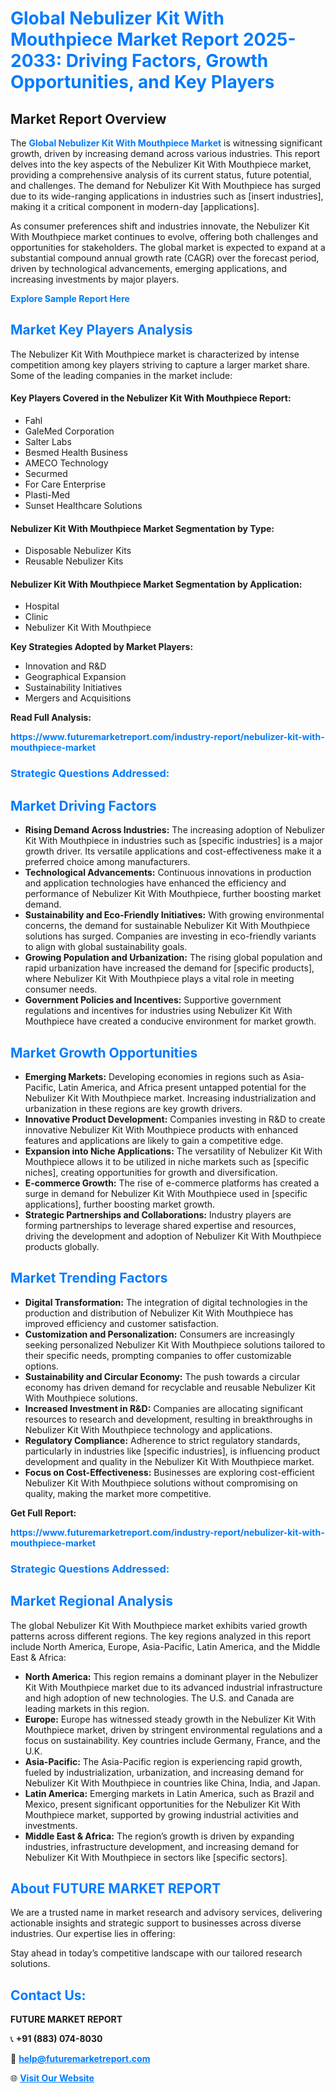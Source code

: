 <h1 style="color: #007BFF;">Global Nebulizer Kit With Mouthpiece Market Report 2025-2033: Driving Factors, Growth Opportunities, and Key Players</h1>

<section id="overview">
<h2>Market Report Overview</h2>
<p>The <a href="https://www.futuremarketreport.com/industry-report/nebulizer-kit-with-mouthpiece-market" style="color: #007BFF; text-decoration: none;"><strong>Global Nebulizer Kit With Mouthpiece Market</strong></a> is witnessing significant growth, driven by increasing demand across various industries. This report delves into the key aspects of the Nebulizer Kit With Mouthpiece market, providing a comprehensive analysis of its current status, future potential, and challenges. The demand for Nebulizer Kit With Mouthpiece has surged due to its wide-ranging applications in industries such as [insert industries], making it a critical component in modern-day [applications].</p>
<p>As consumer preferences shift and industries innovate, the Nebulizer Kit With Mouthpiece market continues to evolve, offering both challenges and opportunities for stakeholders. The global market is expected to expand at a substantial compound annual growth rate (CAGR) over the forecast period, driven by technological advancements, emerging applications, and increasing investments by major players.</p>
</section>

<section id="overview">
<p><a href="https://www.futuremarketreport.com/request-sample/reportId=123623" style="color: #007BFF; text-decoration: none;"><strong>Explore Sample Report Here</strong></a></p>
</section>

<section id="key-players">
<h2 style="color: #007BFF;">Market Key Players Analysis</h2>
<p>The Nebulizer Kit With Mouthpiece market is characterized by intense competition among key players striving to capture a larger market share. Some of the leading companies in the market include:</p>
<h4>Key Players Covered in the Nebulizer Kit With Mouthpiece Report:</h4>
<ul><li>Fahl</li><li>GaleMed Corporation</li><li>Salter Labs</li><li>Besmed Health Business</li><li>AMECO Technology</li><li>Securmed</li><li>For Care Enterprise</li><li>Plasti-Med</li><li>Sunset Healthcare Solutions</li></ul>
<h4>Nebulizer Kit With Mouthpiece Market Segmentation by Type:</h4>
<ul><li>Disposable Nebulizer Kits</li><li>Reusable Nebulizer Kits</li></ul>

<h4>Nebulizer Kit With Mouthpiece Market Segmentation by Application:</h4>
<ul><li>Hospital</li><li>Clinic</li><li>Nebulizer Kit With Mouthpiece</li></ul>
<p><strong>Key Strategies Adopted by Market Players:</strong></p>
<ul>
<li>Innovation and R&D</li>
<li>Geographical Expansion</li>
<li>Sustainability Initiatives</li>
<li>Mergers and Acquisitions</li>
</ul>
</section>

<section>
<p><strong>Read Full Analysis: </strong></p><a href="https://www.futuremarketreport.com/industry-report/nebulizer-kit-with-mouthpiece-market" style="color: #007BFF; text-decoration: none;"><strong>https://www.futuremarketreport.com/industry-report/nebulizer-kit-with-mouthpiece-market</strong></a>
<h3 style="color: #007BFF;">Strategic Questions Addressed:</h3>
</section>

<section id="driving-factors">
<h2 style="color: #007BFF;">Market Driving Factors</h2>
<ul>
<li><strong>Rising Demand Across Industries:</strong> The increasing adoption of Nebulizer Kit With Mouthpiece in industries such as [specific industries] is a major growth driver. Its versatile applications and cost-effectiveness make it a preferred choice among manufacturers.</li>
<li><strong>Technological Advancements:</strong> Continuous innovations in production and application technologies have enhanced the efficiency and performance of Nebulizer Kit With Mouthpiece, further boosting market demand.</li>
<li><strong>Sustainability and Eco-Friendly Initiatives:</strong> With growing environmental concerns, the demand for sustainable Nebulizer Kit With Mouthpiece solutions has surged. Companies are investing in eco-friendly variants to align with global sustainability goals.</li>
<li><strong>Growing Population and Urbanization:</strong> The rising global population and rapid urbanization have increased the demand for [specific products], where Nebulizer Kit With Mouthpiece plays a vital role in meeting consumer needs.</li>
<li><strong>Government Policies and Incentives:</strong> Supportive government regulations and incentives for industries using Nebulizer Kit With Mouthpiece have created a conducive environment for market growth.</li>
</ul>
</section>

<section id="growth-opportunities">
<h2 style="color: #007BFF;">Market Growth Opportunities</h2>
<ul>
<li><strong>Emerging Markets:</strong> Developing economies in regions such as Asia-Pacific, Latin America, and Africa present untapped potential for the Nebulizer Kit With Mouthpiece market. Increasing industrialization and urbanization in these regions are key growth drivers.</li>
<li><strong>Innovative Product Development:</strong> Companies investing in R&D to create innovative Nebulizer Kit With Mouthpiece products with enhanced features and applications are likely to gain a competitive edge.</li>
<li><strong>Expansion into Niche Applications:</strong> The versatility of Nebulizer Kit With Mouthpiece allows it to be utilized in niche markets such as [specific niches], creating opportunities for growth and diversification.</li>
<li><strong>E-commerce Growth:</strong> The rise of e-commerce platforms has created a surge in demand for Nebulizer Kit With Mouthpiece used in [specific applications], further boosting market growth.</li>
<li><strong>Strategic Partnerships and Collaborations:</strong> Industry players are forming partnerships to leverage shared expertise and resources, driving the development and adoption of Nebulizer Kit With Mouthpiece products globally.</li>
</ul>
</section>

<section id="trending-factors">
<h2 style="color: #007BFF;">Market Trending Factors</h2>
<ul>
<li><strong>Digital Transformation:</strong> The integration of digital technologies in the production and distribution of Nebulizer Kit With Mouthpiece has improved efficiency and customer satisfaction.</li>
<li><strong>Customization and Personalization:</strong> Consumers are increasingly seeking personalized Nebulizer Kit With Mouthpiece solutions tailored to their specific needs, prompting companies to offer customizable options.</li>
<li><strong>Sustainability and Circular Economy:</strong> The push towards a circular economy has driven demand for recyclable and reusable Nebulizer Kit With Mouthpiece solutions.</li>
<li><strong>Increased Investment in R&D:</strong> Companies are allocating significant resources to research and development, resulting in breakthroughs in Nebulizer Kit With Mouthpiece technology and applications.</li>
<li><strong>Regulatory Compliance:</strong> Adherence to strict regulatory standards, particularly in industries like [specific industries], is influencing product development and quality in the Nebulizer Kit With Mouthpiece market.</li>
<li><strong>Focus on Cost-Effectiveness:</strong> Businesses are exploring cost-efficient Nebulizer Kit With Mouthpiece solutions without compromising on quality, making the market more competitive.</li>
</ul>
</section>

<section>
<p><strong>Get Full Report: </strong></p><a href="https://www.futuremarketreport.com/industry-report/nebulizer-kit-with-mouthpiece-market" style="color: #007BFF; text-decoration: none;"><strong>https://www.futuremarketreport.com/industry-report/nebulizer-kit-with-mouthpiece-market</strong></a>
<h3 style="color: #007BFF;">Strategic Questions Addressed:</h3>
</section>


<section id="regional-analysis">
<h2 style="color: #007BFF;">Market Regional Analysis</h2>
<p>The global Nebulizer Kit With Mouthpiece market exhibits varied growth patterns across different regions. The key regions analyzed in this report include North America, Europe, Asia-Pacific, Latin America, and the Middle East & Africa:</p>
<ul>
<li><strong>North America:</strong> This region remains a dominant player in the Nebulizer Kit With Mouthpiece market due to its advanced industrial infrastructure and high adoption of new technologies. The U.S. and Canada are leading markets in this region.</li>
<li><strong>Europe:</strong> Europe has witnessed steady growth in the Nebulizer Kit With Mouthpiece market, driven by stringent environmental regulations and a focus on sustainability. Key countries include Germany, France, and the U.K.</li>
<li><strong>Asia-Pacific:</strong> The Asia-Pacific region is experiencing rapid growth, fueled by industrialization, urbanization, and increasing demand for Nebulizer Kit With Mouthpiece in countries like China, India, and Japan.</li>
<li><strong>Latin America:</strong> Emerging markets in Latin America, such as Brazil and Mexico, present significant opportunities for the Nebulizer Kit With Mouthpiece market, supported by growing industrial activities and investments.</li>
<li><strong>Middle East & Africa:</strong> The region’s growth is driven by expanding industries, infrastructure development, and increasing demand for Nebulizer Kit With Mouthpiece in sectors like [specific sectors].</li>
</ul>
</section>

<footer>
<h2 style="color: #007BFF;">About FUTURE MARKET REPORT</h2>
<p>We are a trusted name in market research and advisory services, delivering actionable insights and strategic support to businesses across diverse industries. Our expertise lies in offering:</p>

<p>Stay ahead in today’s competitive landscape with our tailored research solutions.</p>

<h2 style="color: #007BFF;">Contact Us:</h2>
<p><strong>FUTURE MARKET REPORT</strong></p>
<p>📞 <strong>+91 (883) 074-8030</strong></p>
<p>📧 <strong><a href="mailto:help@futuremarketreport.com" style="color: #007BFF;">help@futuremarketreport.com</a></strong></p>
<p>🌐 <strong><a href="https://www.futuremarketreport.com/" style="color: #007BFF;">Visit Our Website</a></strong></p>
</footer>